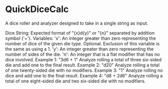 # QuickDiceCalc

A dice roller and analyzer designed to take in a single string as input.

Dice String: Expected format of "{x}d{y}" or "{n}" separated by addition symbol ('+').
    Variables:
        'x': An integer greater than zero representing the number of dice of the given die type. Optional.
            Exclusion of this variable is the same as using a 1.
        'y': An integer greater than zero representing the number of sides of the die.
        'n': An integer that is a flat modifier that has no dice involved.
    Example 1: "3d6 + 1"
        Analyze rolling a total of three six-sided die and add one to the final result.
    Example 2: "d20"
        Analyze rolling a total of one twenty-sided die with no modifiers.
    Example 3: "1"
        Analyze rolling no dice and add one to the final result.
    Example 4: "d8 + 2d6"
        Analyze rolling a total of one eight-sided die and two six-sided die with no modifiers.
